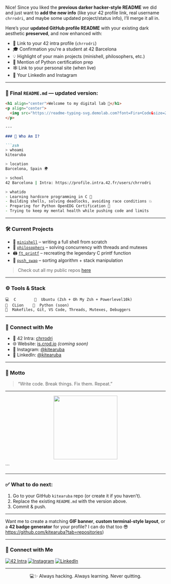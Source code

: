 Nice! Since you liked the **previous darker hacker-style README** we did and just want to **add the new info** (like your 42 profile link, real username `chrrodri`, and maybe some updated project/status info), I’ll merge it all in.

Here’s your **updated GitHub profile README** with your existing dark aesthetic **preserved**, and now enhanced with:

- 🔗 Link to your 42 intra profile (`chrrodri`)
- 🎓 Confirmation you're a student at 42 Barcelona
- 💡 Highlight of your main projects (minishell, philosophers, etc.)
- 🧠 Mention of Python certification prep
- 🕸 Link to your personal site (when live)
- 💼 Your LinkedIn and Instagram

---

### 🧬 Final `README.md` — updated version:

```markdown
<h1 align="center">Welcome to my digital lab 🧪</h1>
<p align="center">
  <img src="https://readme-typing-svg.demolab.com?font=Fira+Code&size=22&pause=1000&color=00FF99&center=true&vCenter=true&multiline=true&width=700&height=100&lines=Hi%2C+I'm+Kite+(chrrodri);Student+at+42+Barcelona;C+Developer+in+Training;Python+Dreamer+%7C+Future+AI+Builder" alt="Typing SVG" />
</p>

---

### 🧠 Who Am I?

```zsh
> whoami
kitearuba
```

```zsh
> location
Barcelona, Spain 🌍
```

```zsh
> school
42 Barcelona | Intra: https://profile.intra.42.fr/users/chrrodri
```

```zsh
> whatido
- Learning hardcore programming in C 🧠
- Building shells, solving deadlocks, avoiding race conditions 💥
- Preparing for Python OpenEDG Certification 🐍
- Trying to keep my mental health while pushing code and limits
```

---

### 🛠 Current Projects

- 🔧 [`minishell`](https://github.com/kitearuba/minishell) – writing a full shell from scratch
- 🔄 [`philosophers`](https://github.com/kitearuba/philosophers) – solving concurrency with threads and mutexes
- 🖨 [`ft_printf`](https://github.com/kitearuba/ft_printf) – recreating the legendary C printf function
- 🧮 [`push_swap`](https://github.com/kitearuba/push_swap) – sorting algorithm + stack manipulation

> Check out all my public repos [here](https://github.com/kitearuba?tab=repositories)

---

### ⚙️ Tools & Stack

```
💻  C        🐧  Ubuntu (Zsh + Oh My Zsh + Powerlevel10k)
🧠  CLion    🐍  Python (soon)
🔧  Makefiles, Git, VS Code, Threads, Mutexes, Debuggers
```

---

### 🔗 Connect with Me

- 📎 42 Intra: [chrrodri](https://profile.intra.42.fr/users/chrrodri)
- 🌐 Website: [is.crod.io](https://is.crod.io) *(coming soon)*
- 📸 Instagram: [@kitearuba](https://instagram.com/kitearuba)
- 💼 LinkedIn: [@kitearuba](https://linkedin.com/in/kitearuba)

---

### 💬 Motto

> “Write code. Break things. Fix them. Repeat.”

---

<p align="center">
  <img src="https://raw.githubusercontent.com/kitearuba/kitearuba/main/hacker-cat.gif" width="200px" />
</p>
```

---

### ✅ What to do next:

1. Go to your GitHub `kitearuba` repo (or create it if you haven’t).
2. Replace the existing `README.md` with the version above.
3. Commit & push.

---

Want me to create a matching **GIF banner**, **custom terminal-style layout**, or a **42 badge generator** for your profile? I can do that too 😎https://github.com/kitearuba?tab=repositories)

---

### 🔗 Connect with Me

[![42 Intra](https://img.shields.io/badge/42%20Intra-Profile-black?style=flat-square&logo=42&logoColor=white)](https://profile.intra.42.fr/users/chrrodri)
[![Instagram](https://img.shields.io/badge/@kitearuba-%23E4405F.svg?style=flat-square&logo=Instagram&logoColor=white)](https://instagram.com/kitearuba)
[![LinkedIn](https://img.shields.io/badge/LinkedIn-kitearuba-blue?style=flat-square&logo=linkedin)](https://linkedin.com/in/kitearuba)

---

<p align="center">💻✨ Always hacking. Always learning. Never quitting.</p>
